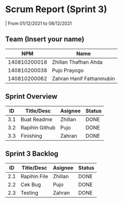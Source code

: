 # Scrum Report (Sprint 3)
| From 01/12/2021 to 08/12/2021

## Team (Insert your name)
| NPM           | Name                     |
| ------------- |-------------             |
| 140810200018  | Zhillan Thafhan Ahda     |
| 140810200038  | Pujo Prayogo             |
| 140810200062  | Zahran Hanif Fathanmubin |

## Sprint Overview
| ID  | Title/Desc       | Asignee | Status  |
| --- | ---------------- | ------- | ------  |
| 3.1 | Buat Readme      | Zhillan | DONE    |
| 3.2 | Rapihin Github   | Pujo    | DONE    |
| 3.3 | Finishing        | Zahran  | DONE    |

## Sprint 3 Backlog
| ID  | Title/Desc       | Asignee | Status  |
| --- | ---------------- | ------- | ------  |
| 2.1 | Rapihin File     | Zhillan | DONE    |
| 2.2 | Cek Bug          | Pujo    | DONE    |
| 2.3 | Testing          | Zahran  | DONE    |
